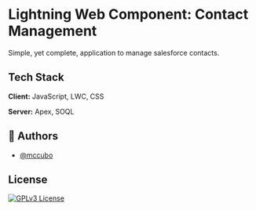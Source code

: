 # Lightning Web Component: Contact Management

Simple, yet complete, application to manage salesforce contacts.
## Tech Stack

**Client:** JavaScript, LWC, CSS

**Server:** Apex, SOQL


## 🚀 Authors

- [@mccubo](https://www.github.com/McCubo)

## License

[![GPLv3 License](https://img.shields.io/badge/License-GPL%20v3-yellow.svg)](https://opensource.org/licenses/)